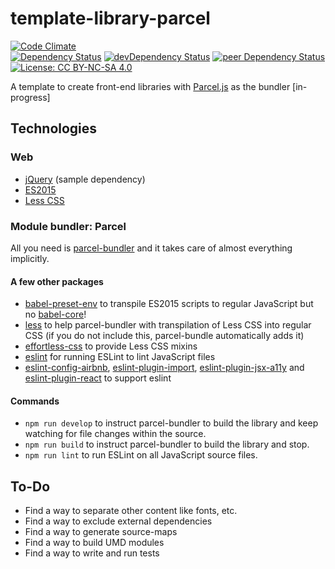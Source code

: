 # template-library-parcel

[![Code Climate](https://codeclimate.com/github/myTerminal/template-library-parcel.png)](https://codeclimate.com/github/myTerminal/template-library-parcel)  
[![Dependency Status](https://david-dm.org/myTerminal/template-library-parcel.svg)](https://david-dm.org/myTerminal/template-library-parcel)
[![devDependency Status](https://david-dm.org/myTerminal/template-library-parcel/dev-status.svg)](https://david-dm.org/myTerminal/template-library-parcel#info=devDependencies)
[![peer Dependency Status](https://david-dm.org/myTerminal/template-library-parcel/peer-status.svg)](https://david-dm.org/myTerminal/template-library-parcel#info=peerDependencies)  
[![License: CC BY-NC-SA 4.0](https://licensebuttons.net/l/by-nc-sa/4.0/80x15.png)](https://creativecommons.org/licenses/by-nc-sa/4.0)

A template to create front-end libraries with [Parcel.js](https://parceljs.org) as the bundler [in-progress]

## Technologies

### Web

 - [jQuery](https://jquery.com/) (sample dependency)
 - [ES2015](http://es6-features.org/)
 - [Less CSS](http://lesscss.org/)

### Module bundler: Parcel

All you need is [parcel-bundler](https://www.npmjs.com/package/parcel-bundler) and it takes care of almost everything implicitly.

#### A few other packages

 - [babel-preset-env](https://www.npmjs.com/package/babel-preset-env) to transpile ES2015 scripts to regular JavaScript but no [babel-core](https://www.npmjs.com/package/babel-core)!
 - [less](https://www.npmjs.com/package/less) to help parcel-bundler with transpilation of Less CSS into regular CSS (if you do not include this, parcel-bundle automatically adds it)
 - [effortless-css](https://www.npmjs.com/package/effortless-css) to provide Less CSS mixins
 - [eslint](https://www.npmjs.com/package/eslint) for running ESLint to lint JavaScript files
 - [eslint-config-airbnb](https://www.npmjs.com/package/eslint-config-airbnb), [eslint-plugin-import](https://www.npmjs.com/package/eslint-plugin-import), [eslint-plugin-jsx-a11y](https://www.npmjs.com/package/eslint-plugin-jsx-a11y) and [eslint-plugin-react](https://www.npmjs.com/package/eslint-plugin-react) to support eslint

#### Commands

 - `npm run develop` to instruct parcel-bundler to build the library and keep watching for file changes within the source.
 - `npm run build` to instruct parcel-bundler to build the library and stop.  
 - `npm run lint` to run ESLint on all JavaScript source files.

## To-Do

 - Find a way to separate other content like fonts, etc.
 - Find a way to exclude external dependencies
 - Find a way to generate source-maps
 - Find a way to build UMD modules
 - Find a way to write and run tests

